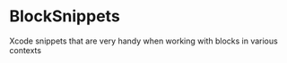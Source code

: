 BlockSnippets
=============

Xcode snippets that are very handy when working with blocks in various contexts
